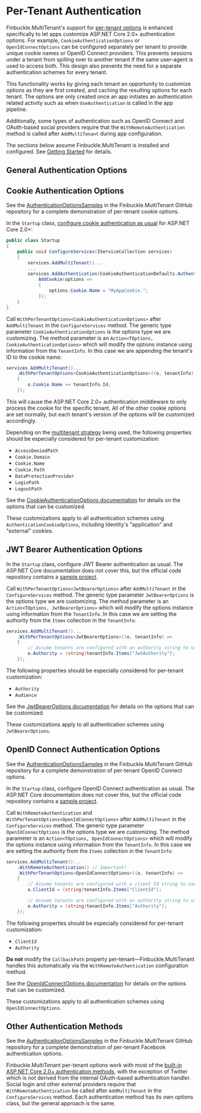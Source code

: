 # Per-Tenant Authentication

Finbuckle.MultiTenant's support for [per-tenant options](Options) is enhanced specifically to let apps customize ASP.NET Core 2.0+ authentication options. For example, `CookieAuthenticationOptions` or `OpenIdConnectOptions` can be configured separately per tenant to provide unique cookie names or OpenID Connect providers. This prevents sessions under a tenant from spilling over to another tenant if the same user-agent is used to access both. This design also prevents the need for a separate authentication schemes for every tenant.

This functionality works by giving each tenant an opportunity to customize options as they are first created, and caching the resulting options for each tenant. The options are only created once an app initiates an authentication related activity such as when `UseAuthentication` is called in the app pipeline.

Additionally, some types of authentication such as OpenID Connect and OAuth-based social providers require that the `WithRemoteAuthentication` method is called after `AddMultiTenant` during app configuration.

The sections below assume Finbuckle.MultiTenant is installed and configured. See [Getting Started](GettingStarted) for details.

## General Authentication Options

## Cookie Authentication Options

See the [AuthenticationOptionsSamples](https://github.com/Finbuckle/Finbuckle.MultiTenant/tree/master/samples/AuthenticationOptionsSample) in the Finbuckle.MultiTenant GitHub repository for a complete demonstration of per-tenant cookie options.

In the `Startup` class, [configure cookie authentication as usual](https://docs.microsoft.com/en-us/aspnet/core/security/authentication/cookie) for ASP.NET Core 2.0+:

```cs
public class Startup
{
    public void ConfigureServices(IServiceCollection services)
    {
        services.AddMultiTenant()...
        ...
        services.AddAuthentication(CookieAuthenticationDefaults.AuthenticationScheme).
            AddCookie(options =>
            {
                options.Cookie.Name = "MyAppCookie.";
            });
    }
}
 ```

Call `WithPerTenantOptions<CookieAuthenticationOptions>` after `AddMultiTenant` in the `ConfigureServices` method. The generic type parameter `CookieAuthenticationOptions` is the options type we are customizing. The method parameter is an `Action<TOptions, CookieAuthenticationOptions>` which will modify the options instance using information from the `TenantInfo`. In this case we are appending the tenant's ID to the cookie name:

```cs
services.AddMultiTenant()...
    .WithPerTenantOptions<CookieAuthenticationOptions>((o, tenantInfo) =>
    {
        o.Cookie.Name += tenantInfo.Id;
    });
```

This will cause the ASP.NET Core 2.0+ authentication middleware to only process the cookie for the specific tenant. All of the other cookie options are set normally, but each tenant's version of the options will be customized accordingly.

Depending on the [multitenant strategy](Strategies) being used, the following properties should be especially considered for per-tenant customization:

* `AccessDeniedPath`
* `Cookie.Domain`
* `Cookie.Name`
* `Cookie.Path`
* `DataProtectionProvider`
* `LoginPath` 
* `LogoutPath`

See the [CookieAuthenticationOptions documentation](https://docs.microsoft.com/en-us/dotnet/api/microsoft.aspnetcore.authentication.cookies.cookieauthenticationoptions) for details on the options that can be customized.

These customizations apply to all authentication schemes using `AuthenticationCookieOptions`, including Identity's "application" and "external" cookies.

## JWT Bearer Authentication Options

In the `Startup` class, configure JWT Bearer authentication as usual. The ASP.NET Core documentation does not cover this, but the official code repository contains a [sample project](https://github.com/aspnet/Security/tree/master/samples/JwtBearerSample).

 Call `WithPerTenantOptions<JwtBearerOptions>` after `AddMultiTenant` in the `ConfigureServices` method. The generic type parameter `JwtBearerOptions` is the options type we are customizing. The method parameter is an `Action<TOptions, JwtBearerOptions>` which will modify the options instance using information from the `TenantInfo`. In this case we are setting the authority from the `Items` collection in the `TenantInfo`:

```cs
services.AddMultiTenant()...
    .WithPerTenantOptions<JwtBearerOptions>((o, tenantInfo) =>
    {
        // Assume tenants are configured with an authority string to use here.
        o.Authority = (string)tenantInfo.Items["JwtAuthority"];
    });
```
The following properties should be especially considered for per-tenant customization:

* `Authority`
* `Audience`

See the [JwtBearerOptions documentation](https://docs.microsoft.com/en-us/dotnet/api/microsoft.aspnetcore.authentication.jwtbearer.jwtbeareroptions) for details on the options that can be customized.

These customizations apply to all authentication schemes using `JwtBearerOptions`.

## OpenID Connect Authentication Options

See the [AuthenticationOptionsSamples](https://github.com/Finbuckle/Finbuckle.MultiTenant/tree/master/samples/AuthenticationOptionsSample) in the Finbuckle.MultiTenant GitHub repository for a complete demonstration of per-tenant OpenID Connect options.

In the `Startup` class, configure OpenID Connect authentication as usual. The ASP.NET Core documentation does not cover this, but the official code repository contains a [sample project](https://github.com/aspnet/Security/tree/master/samples/OpenIdConnectSample).

 Call `WithRemoteAuthentication` and `WithPerTenantOptions<OpenIdConnectOptions>` after `AddMultiTenant` in the `ConfigureServices` method. The generic type parameter `OpenIdConnectOptions` is the options type we are customizing. The method parameter is an `Action<TOptions, OpenIdConnectOptions>` which will modify the options instance using information from the `TenantInfo`. In this case we are setting the authority from the `Items` collection in the `TenantInfo`:

```cs
services.AddMultiTenant()...
    .WithRemoteAuthentication() // Important!
    .WithPerTenantOptions<OpenIdConnectOptions>((o, tenantInfo) =>
    {
        // Assume tenants are configured with a client Id string to use here.
        o.ClientId = (string)tenantInfo.Items["ClientId"];

        // Assume tenants are configured with an authority string to use here.
        o.Authority = (string)tenantInfo.Items["Authority"];
    });
```
The following properties should be especially considered for per-tenant customization:

* `ClientId`
* `Authority`

**Do not** modify the `CallbackPath` property per-tenant&mdash;Finbuckle.MultiTenant handles this automatically via the `WithRemoteAuthentication` configuration method.

See the [OpenIdConnectOptions documentation](https://docs.microsoft.com/en-us/dotnet/api/microsoft.aspnetcore.authentication.openidconnect.openidconnectoptions) for details on the options that can be customized.

These customizations apply to all authentication schemes using `OpenIdConnectOptions`.

## Other Authentication Methods

See the [AuthenticationOptionsSamples](https://github.com/Finbuckle/Finbuckle.MultiTenant/tree/master/samples/AuthenticationOptionsSample) in the Finbuckle.MultiTenant GitHub repository for a complete demonstration of per-tenant Facebook authentication options.

Finbuckle.MultiTenant per-tenant options work with most of the [built-in ASP.NET Core 2.0+ authentication methods](https://docs.microsoft.com/en-us/aspnet/core/security/authentication/social/), with the exception of Twitter which is not derived from the internal OAuth-based authentication handler. Social login and other external providers require that `WithRemoteAuthentication` be called after `AddMultiTenant` in the `ConfigureServices` method. Each authentication method has its own options class, but the general approach is the same.